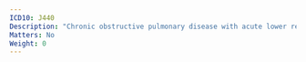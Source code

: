 ```yaml
---
ICD10: J440
Description: "Chronic obstructive pulmonary disease with acute lower respiratory infection"
Matters: No
Weight: 0
---
```

